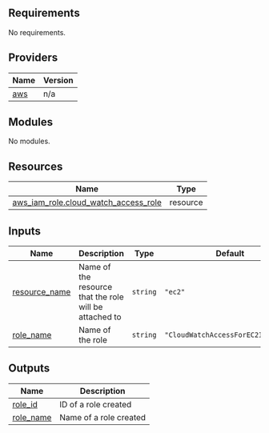 ## Requirements

No requirements.

## Providers

| Name | Version |
|------|---------|
| <a name="provider_aws"></a> [aws](#provider\_aws) | n/a |

## Modules

No modules.

## Resources

| Name | Type |
|------|------|
| [aws_iam_role.cloud_watch_access_role](https://registry.terraform.io/providers/hashicorp/aws/latest/docs/resources/iam_role) | resource |

## Inputs

| Name | Description | Type | Default | Required |
|------|-------------|------|---------|:--------:|
| <a name="input_resource_name"></a> [resource\_name](#input\_resource\_name) | Name of the resource that the role will be attached to | `string` | `"ec2"` | no |
| <a name="input_role_name"></a> [role\_name](#input\_role\_name) | Name of the role | `string` | `"CloudWatchAccessForEC2Instance"` | no |

## Outputs

| Name | Description |
|------|-------------|
| <a name="output_role_id"></a> [role\_id](#output\_role\_id) | ID of a role created |
| <a name="output_role_name"></a> [role\_name](#output\_role\_name) | Name of a role created |

